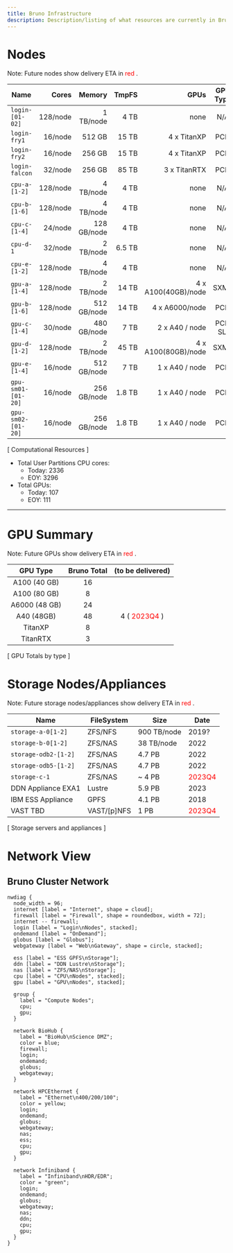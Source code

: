 ```yaml
---
title: Bruno Infrastructure
description: Description/listing of what resources are currently in Bruno
---
```

# Nodes

Note: Future nodes show delivery ETA in <font color=red> red </font>.


| Name              | Cores     | Memory      | TmpFS    | GPUs                | GPU Type | Date  |
| ----------------- | --------: | ----------: | -------: | ------------------: | :------: | :---: |
|`login-[01-02]`    |  128/node | 1 TB/node   | 4 TB     | none                | N/A      | 2021  |
|`login-fry1`       |  16/node  | 512 GB      | 15 TB    | 4 x TitanXP         | PCIe     | ?     |
|`login-fry2`       |  16/node  | 256 GB      | 15 TB    | 4 x TitanXP         | PCIe     | ?     |
|`login-falcon`     |  32/node  | 256 GB      | 85 TB    | 3 x TitanRTX        | PCIe     | ?     |
|`cpu-a-[1-2]`      |  128/node | 4 TB/node   | 4 TB     | none                | N/A      | 2021  |
|`cpu-b-[1-6]`      |  128/node | 4 TB/node   | 4 TB     | none                | N/A      | 2021  |
|`cpu-c-[1-4]`      |  24/node  | 128 GB/node | 4 TB     | none                | N/A      | ?     |
|`cpu-d-1`          |  32/node  | 2 TB/node   | 6.5 TB   | none                | N/A      | ?     |
|`cpu-e-[1-2]`      |  128/node | 4 TB/node   | 4 TB     | none                | N/A      | <font color=red> 2023Q4 </font> |
|`gpu-a-[1-4]`      |  128/node | 2 TB/node   | 14 TB    | 4 x A100(40GB)/node | SXM4     | 2021  |
|`gpu-b-[1-6]`      |  128/node | 512 GB/node | 14 TB    | 4 x A6000/node      | PCIe     | 2022  |
|`gpu-c-[1-4]`      |  30/node  | 480 GB/node | 7 TB     | 2 x A40 / node      | PCIe SLI | 2023  |
|`gpu-d-[1-2]`      |  128/node | 2 TB/node   | 45 TB    | 4 x A100(80GB)/node | SXM4     | 2023  |
|`gpu-e-[1-4]`      |  16/node  | 512 GB/node | 7 TB     | 1 x A40 / node      | PCIe     | <font color=red> 2023Q4 </font> |
|`gpu-sm01-[01-20]` |  16/node  | 256 GB/node | 1.8 TB   | 1 x A40 / node      | PCIe     | 2022  |
|`gpu-sm02-[01-20]` |  16/node  | 256 GB/node | 1.8 TB   | 1 x A40 / node      | PCIe     | 2022  |
[ Computational Resources ]

* Total User Partitions CPU cores: 
    * Today: 2336
    * EOY: 3296
* Total GPUs: 
    * Today: 107
    * EOY: 111

<hr>

# GPU Summary

Note: Future GPUs show delivery ETA in <font color=red> red </font>.

| GPU Type       | Bruno Total            | (to be delivered)                   |
| :------------: | :--------------------: | :---------------------------------: |
| A100 (40 GB)   | 16                     |                                     |
| A100 (80 GB)   | 8                      |                                     |
| A6000 (48 GB)  | 24                     |                                     |
| A40 (48GB)     | 48                     | 4 (<font color=red> 2023Q4 </font>) |
| TitanXP        | 8                      |                                     |
| TitanRTX       | 3                      |                                     |
[ GPU Totals by type ]

# Storage Nodes/Appliances

Note: Future storage nodes/appliances show delivery ETA in <font color=red> red </font>.

| Name                 | FileSystem   | Size        | Date  |
| -------------------- | ------------ | ----------- | ----- |
| `storage-a-0[1-2]`   | ZFS/NFS      | 900 TB/node | 2019? |
| `storage-b-0[1-2]`   | ZFS/NAS      | 38 TB/node  | 2022  |
| `storage-odb2-[1-2]` | ZFS/NAS      | 4.7 PB      | 2022  |
| `storage-odb5-[1-2]` | ZFS/NAS      | 4.7 PB      | 2022  |
| `storage-c-1`        | ZFS/NAS      | ~ 4 PB      | <font color=red> 2023Q4 </font> |
| DDN Appliance EXA1   | Lustre       | 5.9 PB      | 2023  |
| IBM ESS Appliance    | GPFS         | 4.1 PB      | 2018  |
| VAST TBD             | VAST/\[p]NFS | 1 PB        | <font color=red> 2023Q4 </font> |
[ Storage servers and appliances ]
# Network View

## Bruno Cluster Network

```kroki-nwdiag
nwdiag {
  node_width = 96;
  internet [label = "Internet", shape = cloud];
  firewall [label = "Firewall", shape = roundedbox, width = 72];
  internet -- firewall;
  login [label = "Login\nNodes", stacked];
  ondemand [label = "OnDemand"];
  globus [label = "Globus"];
  webgateway [label = "Web\nGateway", shape = circle, stacked];

  ess [label = "ESS GPFS\nStorage"];
  ddn [label = "DDN Lustre\nStorage"];
  nas [label = "ZFS/NAS\nStorage"];
  cpu [label = "CPU\nNodes", stacked];
  gpu [label = "GPU\nNodes", stacked];

  group {
    label = "Compute Nodes";
    cpu;
    gpu;
  }

  network BioHub {
    label = "BioHub\nScience DMZ";
    color = blue;
    firewall;
    login;
    ondemand;
    globus;
    webgateway;
  }

  network HPCEthernet {
    label = "Ethernet\n400/200/100";
    color = yellow;
    login;
    ondemand;
    globus;
    webgateway;
    nas;
    ess;
    cpu;
    gpu;
  }

  network Infiniband {
    label = "Infiniband\nHDR/EDR";
    color = "green";
    login;
    ondemand;
    globus;
    webgateway;
    nas;
    ddn;
    cpu;
    gpu;
  }
}
```


